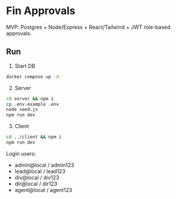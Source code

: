 # Fin Approvals
MVP: Postgres + Node/Express + React/Tailwind + JWT role-based approvals.

## Run
1) Start DB
```bash
docker compose up -d
```
2) Server
```bash
cd server && npm i
cp .env.example .env
node seed.js
npm run dev
```
3) Client
```bash
cd ../client && npm i
npm run dev
```
Login users:
- admin@local / admin123
- lead@local / lead123
- div@local  / div123
- dir@local  / dir123
- agent@local / agent123

